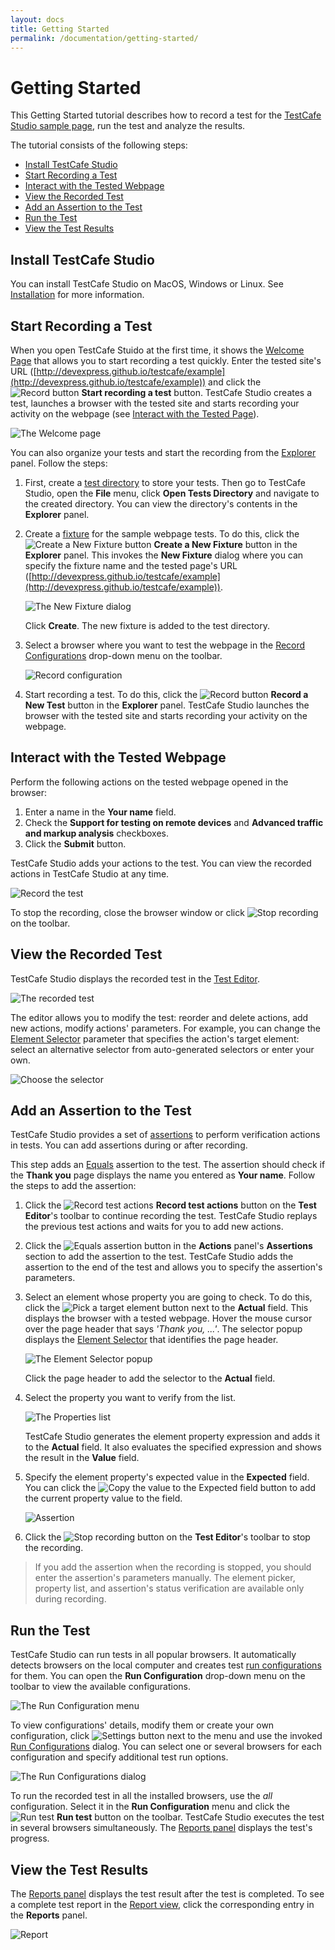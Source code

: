 ```yaml
---
layout: docs
title: Getting Started
permalink: /documentation/getting-started/
---
```

# Getting Started

This Getting Started tutorial describes how to record a test for the [TestCafe Studio sample page](http://devexpress.github.io/testcafe/example), run the test and analyze the results.

The tutorial consists of the following steps:

* [Install TestCafe Studio](#install-testcafe-studio)
* [Start Recording a Test](#start-recording-a-test)
* [Interact with the Tested Webpage](#interact-with-the-tested-webpage)
* [View the Recorded Test](#view-the-recorded-test)
* [Add an Assertion to the Test](#add-an-assertion-to-the-test)
* [Run the Test](#run-the-test)
* [View the Test Results](#view-the-test-results)

## Install TestCafe Studio

You can install TestCafe Studio on MacOS, Windows or Linux. See [Installation](../guides/installation.md) for more information.

## Start Recording a Test

When you open TestCafe Stuido at the first time, it shows the [Welcome Page](../user-interface/welcome-page.md) that allows you to start recording a test quickly. Enter the tested site's URL ([http://devexpress.github.io/testcafe/example](http://devexpress.github.io/testcafe/example)) and click the ![Record button](../../images/getting-started/record-test-icon.png) **Start recording a test** button. TestCafe Studio creates a test, launches a browser with the tested site and starts recording your activity on the webpage (see [Interact with the Tested Page](#interact-with-the-tested-page)).

![The Welcome page](../../images/getting-started/welcome-page.png)

You can also organize your tests and start the recording from the [Explorer](../user-interface/explorer-panel.md) panel. Follow the steps:

1. First, create a [test directory](../guides/organize-tests.md#test-directory) to store your tests. Then go to TestCafe Studio, open the **File** menu, click **Open Tests Directory** and navigate to the created directory. You can view the directory's contents in the **Explorer** panel.

2. Create a [fixture](../guides/record-tests/README.md#create-fixtures) for the sample webpage tests. To do this, click the ![Create a New Fixture button](../../images/getting-started/create-new-fixture-icon.svg) **Create a New Fixture** button in the **Explorer** panel. This invokes the **New Fixture** dialog where you can specify the fixture name and the tested page's URL ([http://devexpress.github.io/testcafe/example](http://devexpress.github.io/testcafe/example)).

    ![The New Fixture dialog](../../images/getting-started/new-fixture-dialog.png)

    Click **Create**. The new fixture is added to the test directory.

3. Select a browser where you want to test the webpage in the [Record Configurations](../guides/record-tests/README.md#record-configurations) drop-down menu on the toolbar.

    ![Record configuration](../../images/getting-started/record-configuration.png)

4. Start recording a test. To do this, click the ![Record button](../../images/getting-started/record-test-icon.png) **Record a New Test** button in the **Explorer** panel. TestCafe Studio launches the browser with the tested site and starts recording your activity on the webpage.

## Interact with the Tested Webpage

Perform the following actions on the tested webpage opened in the browser:

1. Enter a name in the **Your name** field.
2. Check the **Support for testing on remote devices** and **Advanced traffic and markup analysis** checkboxes.
3. Click the **Submit** button.

TestCafe Studio adds your actions to the test. You can view the recorded actions in TestCafe Studio at any time.

![Record the test](../../images/getting-started/recording-the-test.png)

To stop the recording, close the browser window or click ![Stop recording](../../images/getting-started/stop-recording-icon.png) on the toolbar.

## View the Recorded Test

TestCafe Studio displays the recorded test in the [Test Editor](../user-interface/test-editor.md).

![The recorded test](../../images/getting-started/recorded-test.png)

The editor allows you to modify the test: reorder and delete actions, add new actions, modify actions' parameters. For example, you can change the [Element Selector](../guides/record-tests/test-actions/on-page-actions/action-parameters.md#element-selector) parameter that specifies the action's target element: select an alternative selector from auto-generated selectors or enter your own.

![Choose the selector](../../images/getting-started/choosing-the-selector.png)

## Add an Assertion to the Test

TestCafe Studio provides a set of [assertions](../guides/record-tests/test-actions/assertions.md) to perform verification actions in tests. You can add assertions during or after recording.

This step adds an [Equals](../guides/record-tests/test-actions/assertions.md#equals) assertion to the test. The assertion should check if the **Thank you** page displays the name you entered as **Your name**. Follow the steps to add the assertion:

1. Click the ![Record test actions](../../images/getting-started/record-test-icon.png) **Record test actions** button on the **Test Editor**'s toolbar to continue recording the test. TestCafe Studio replays the previous test actions and waits for you to add new actions.

2. Click the ![Equals assertion](../../images/getting-started/assertion-eql-icon.svg) button in the **Actions** panel's **Assertions** section to add the assertion to the test. TestCafe Studio adds the assertion to the end of the test and allows you to specify the assertion's parameters.

3. Select an element whose property you are going to check. To do this, click the ![Pick a target element](../../images/getting-started/element-picker-icon.png) button next to the **Actual** field. This displays the browser with a tested webpage. Hover the mouse cursor over the page header that says *'Thank you, ...'*. The selector popup displays the [Element Selector](../guides/record-tests/test-actions/on-page-actions/action-parameters.md#element-selector) that identifies the page header.

    ![The Element Selector popup](../../images/getting-started/selector-popup.png)

    Click the page header to add the selector to the **Actual** field.

4. Select the property you want to verify from the list.

    ![The Properties list](../../images/getting-started/properties-list.png)

    TestCafe Studio generates the element property expression and adds it to the **Actual** field. It also evaluates the specified expression and shows the result in the **Value** field.

5. Specify the element property's expected value in the **Expected** field. You can click the ![Copy the value to the Expected field](../../images/getting-started/copy-value-icon.png) button to add the current property value to the field.

    ![Assertion](../../images/getting-started/assertion.png)

6. Click the ![Stop recording](../../images/getting-started/stop-recording-icon.png) button on the **Test Editor**'s toolbar to stop the recording.

 > If you add the assertion when the recording is stopped, you should enter the assertion's parameters manually. The element picker, property list, and assertion's status verification are available only during recording.

## Run the Test

TestCafe Studio can run tests in all popular browsers.
It automatically detects browsers on the local computer and creates test [run configurations](../guides/run-tests.md#run-configurations) for them.
You can open the **Run Configuration** drop-down menu on the toolbar to view the available configurations.

![The Run Configuration menu](../../images/getting-started/run-configuration-menu.png)

To view configurations' details, modify them or create your own configuration, click ![Settings button](../../images/getting-started/settings-icon.png) next to the menu and use the invoked [Run Configurations](../user-interface/run-configurations-dialog.md) dialog.
You can select one or several browsers for each configuration and specify additional test run options.

![The Run Configurations dialog](../../images/getting-started/run-configurations-dialog.png)

To run the recorded test in all the installed browsers, use the *all* configuration. Select it in the **Run Configuration** menu and click the ![Run test](../../images/getting-started/action-run-icon.png) **Run test** button on the toolbar. TestCafe Studio executes the test in several browsers simultaneously.
The [Reports panel](../user-interface/reports-panel.md) displays the test's progress.

## View the Test Results

The [Reports panel](../user-interface/reports-panel.md) displays the test result after the test is completed. To see a complete test report in the [Report view](../user-interface/report-view.md), click the corresponding entry in the **Reports** panel.

![Report](../../images/getting-started/report.png)
